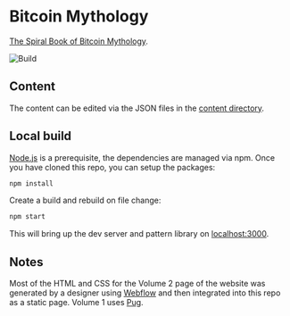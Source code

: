 # Bitcoin Mythology

[The Spiral Book of Bitcoin Mythology](https://bitcoinmythology.org).

![Build](https://github.com/spiralxyz/bitcoinmythology.org/workflows/build/badge.svg)

## Content

The content can be edited via the JSON files in the [content directory](./content).

## Local build

[Node.js](https://nodejs.org/en/) is a prerequisite, the dependencies are managed via npm.
Once you have cloned this repo, you can setup the packages:

```bash
npm install
```

Create a build and rebuild on file change:

```bash
npm start
```

This will bring up the dev server and pattern library on [localhost:3000](http://localhost:3000).

## Notes

Most of the HTML and CSS for the Volume 2 page of the website was generated by a designer using [Webflow](https://webflow.com/) and then integrated into this repo as a static page. Volume 1 uses [Pug](https://pugjs.org/api/getting-started.html).
